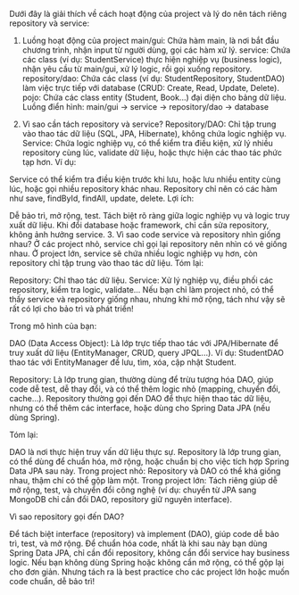Dưới đây là giải thích về cách hoạt động của project và lý do nên tách riêng repository và service:

1. Luồng hoạt động của project
main/gui: Chứa hàm main, là nơi bắt đầu chương trình, nhận input từ người dùng, gọi các hàm xử lý.
service: Chứa các class (ví dụ: StudentService) thực hiện nghiệp vụ (business logic), nhận yêu cầu từ main/gui, xử lý logic, rồi gọi xuống repository.
repository/dao: Chứa các class (ví dụ: StudentRepository, StudentDAO) làm việc trực tiếp với database (CRUD: Create, Read, Update, Delete).
pojo: Chứa các class entity (Student, Book...) đại diện cho bảng dữ liệu.
Luồng điển hình: main/gui → service → repository/dao → database

2. Vì sao cần tách repository và service?
Repository/DAO: Chỉ tập trung vào thao tác dữ liệu (SQL, JPA, Hibernate), không chứa logic nghiệp vụ.
Service: Chứa logic nghiệp vụ, có thể kiểm tra điều kiện, xử lý nhiều repository cùng lúc, validate dữ liệu, hoặc thực hiện các thao tác phức tạp hơn.
Ví dụ:

Service có thể kiểm tra điều kiện trước khi lưu, hoặc lưu nhiều entity cùng lúc, hoặc gọi nhiều repository khác nhau.
Repository chỉ nên có các hàm như save, findById, findAll, update, delete.
Lợi ích:

Dễ bảo trì, mở rộng, test.
Tách biệt rõ ràng giữa logic nghiệp vụ và logic truy xuất dữ liệu.
Khi đổi database hoặc framework, chỉ cần sửa repository, không ảnh hưởng service.
3. Vì sao code service và repository nhìn giống nhau?
Ở các project nhỏ, service chỉ gọi lại repository nên nhìn có vẻ giống nhau.
Ở project lớn, service sẽ chứa nhiều logic nghiệp vụ hơn, còn repository chỉ tập trung vào thao tác dữ liệu.
Tóm lại:

Repository: Chỉ thao tác dữ liệu.
Service: Xử lý nghiệp vụ, điều phối các repository, kiểm tra logic, validate...
Nếu bạn chỉ làm project nhỏ, có thể thấy service và repository giống nhau, nhưng khi mở rộng, tách như vậy sẽ rất có lợi cho bảo trì và phát triển!


Trong mô hình của bạn:

DAO (Data Access Object):
Là lớp trực tiếp thao tác với JPA/Hibernate để truy xuất dữ liệu (EntityManager, CRUD, query JPQL...).
Ví dụ: StudentDAO thao tác với EntityManager để lưu, tìm, xóa, cập nhật Student.

Repository:
Là lớp trung gian, thường dùng để trừu tượng hóa DAO, giúp code dễ test, dễ thay đổi, và có thể thêm logic nhỏ (mapping, chuyển đổi, cache...).
Repository thường gọi đến DAO để thực hiện thao tác dữ liệu, nhưng có thể thêm các interface, hoặc dùng cho Spring Data JPA (nếu dùng Spring).

Tóm lại:

DAO là nơi thực hiện truy vấn dữ liệu thực sự.
Repository là lớp trung gian, có thể dùng để chuẩn hóa, mở rộng, hoặc chuẩn bị cho việc tích hợp Spring Data JPA sau này.
Trong project nhỏ:
Repository và DAO có thể khá giống nhau, thậm chí có thể gộp làm một.
Trong project lớn:
Tách riêng giúp dễ mở rộng, test, và chuyển đổi công nghệ (ví dụ: chuyển từ JPA sang MongoDB chỉ cần đổi DAO, repository giữ nguyên interface).

Vì sao repository gọi đến DAO?

Để tách biệt interface (repository) và implement (DAO), giúp code dễ bảo trì, test, và mở rộng.
Để chuẩn hóa code, nhất là khi sau này bạn dùng Spring Data JPA, chỉ cần đổi repository, không cần đổi service hay business logic.
Nếu bạn không dùng Spring hoặc không cần mở rộng, có thể gộp lại cho đơn giản. Nhưng tách ra là best practice cho các project lớn hoặc muốn code chuẩn, dễ bảo trì!